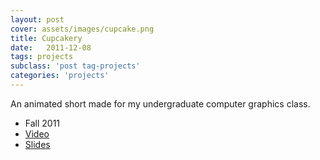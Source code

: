 ```yaml
---
layout: post
cover: assets/images/cupcake.png
title: Cupcakery
date:   2011-12-08
tags: projects
subclass: 'post tag-projects'
categories: 'projects'
---
```

An animated short made for my undergraduate computer graphics class.
- Fall 2011
- [Video](files/cupcakery.mp4)
- [Slides](files/cupcakery.pdf)